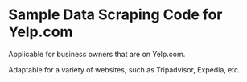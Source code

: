 # Sample Data Scraping Code for Yelp.com

Applicable for business owners that are on Yelp.com.

Adaptable for a variety of websites, such as Tripadvisor, Expedia, etc.
